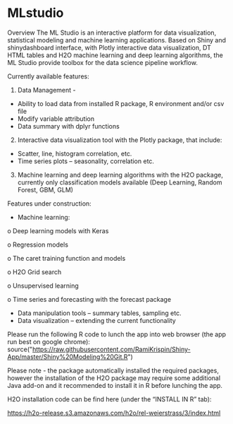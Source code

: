 # MLstudio

Overview
The ML Studio is an interactive platform for data visualization, statistical modeling and machine learning applications. Based on Shiny and shinydashboard interface, with Plotly interactive data visualization, DT HTML tables and H2O machine learning and deep learning algorithms, the ML Studio provide toolbox for the data science pipeline workflow.

Currently available features:
1. Data Management -
  - Ability to load data from installed R package, R environment and/or csv file
  - Modify variable attribution
  - Data summary with dplyr functions
2. Interactive data visualization tool with the Plotly package, that include:
- Scatter, line, histogram correlation, etc.
- Time series plots – seasonality, correlation etc.
3. Machine learning and deep learning algorithms with the H2O package, currently only classification models available (Deep Learning, Random Forest, GBM, GLM)

Features under construction:
-	Machine learning:

o	Deep learning models with Keras

o	Regression models

o	The caret training function and models

o	H2O Grid search

o	Unsupervised learning

o	Time series and forecasting with the forecast package 

-	Data manipulation tools – summary tables, sampling etc.
-	Data visualization – extending the current functionality

Please run the following R code to lunch the app into web browser (the app run best on google chrome):
source("https://raw.githubusercontent.com/RamiKrispin/Shiny-App/master/Shiny%20Modeling%20Git.R")

Please note - the package automatically installed the required packages, however the installation of the H2O package may require some additional Java add-on and it recommended to install it in R before lunching the app. 

H2O installation code can be find here (under the “INSTALL IN R” tab):

https://h2o-release.s3.amazonaws.com/h2o/rel-weierstrass/3/index.html
